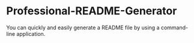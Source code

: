 # Professional-README-Generator
You can quickly and easily generate a README file by using a command-line application.

